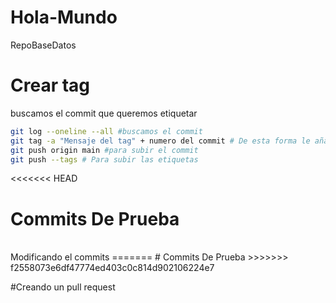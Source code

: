 # Hola-Mundo
RepoBaseDatos
# Crear tag
buscamos el commit que queremos etiquetar
```sh
git log --oneline --all #buscamos el commit
git tag -a "Mensaje del tag" + numero del commit # De esta forma le añadimos un tag al commit
git push origin main #para subir el commit
git push --tags # Para subir las etiquetas
```
<<<<<<< HEAD
# Commits De Prueba
<br>
Modificando el commits
=======
# Commits De Prueba
>>>>>>> f2558073e6df47774ed403c0c814d902106224e7

#Creando un pull request
